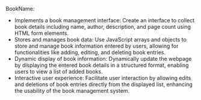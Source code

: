 BookName:
- Implements a book management interface: Create an interface to collect book details including name, author, description, and page count using HTML form elements.
- Stores and manages book data: Use JavaScript arrays and objects to store and manage book information entered by users, allowing for functionalities like adding, editing, and deleting book entries.
- Dynamic display of book information: Dynamically update the webpage by displaying the entered book details in a structured format, enabling users to view a list of added books.
- Interactive user experience: Facilitate user interaction by allowing edits and deletions of book entries directly from the displayed list, enhancing the usability of the book management system.
